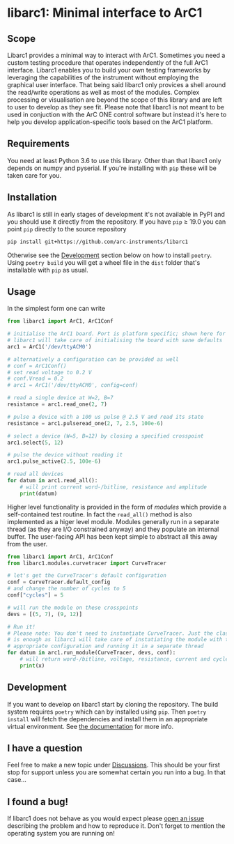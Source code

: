 # libarc1: Minimal interface to ArC1

## Scope

Libarc1 provides a minimal way to interact with ArC1. Sometimes you need a
custom testing procedure that operates independently of the full ArC1
interface. Libarc1 enables you to build your own testing frameworks by
leveraging the capabilities of the instrument without employing the graphical
user interface. That being said libarc1 only provices a shell around the
read/write operations as well as most of the modules. Complex processing or
visualisation are beyond the scope of this library and are left to user to
develop as they see fit. Please note that libarc1 is not meant to be used in
conjuction with the ArC ONE control software but instead it's here to help you
develop application-specific tools based on the ArC1 platform.

## Requirements

You need at least Python 3.6 to use this library. Other than that libarc1 only
depends on numpy and pyserial. If you're installing with `pip` these will be
taken care for you.

## Installation

As libarc1 is still in early stages of development it's not available in PyPI
and you should use it directly from the repository. If you have `pip` ≥ 19.0
you can point `pip` directly to the source repository

```bash
pip install git+https://github.com/arc-instruments/libarc1
```

Otherwise see the [Development](#development) section below on how to install
`poetry`. Using `poetry build` you will get a wheel file in the `dist`
folder that's installable with `pip` as usual.

## Usage

In the simplest form one can write

```python
from libarc1 import ArC1, ArC1Conf

# initialise the ArC1 board. Port is platform specific; shown here for Linux.
# libarc1 will take care of initialising the board with sane defaults
arc1 = ArC1('/dev/ttyACM0')

# alternatively a configuration can be provided as well
# conf = ArC1Conf()
# set read voltage to 0.2 V
# conf.Vread = 0.2
# arc1 = ArC1('/dev/ttyACM0', config=conf)

# read a single device at W=2, B=7
resistance = arc1.read_one(2, 7)

# pulse a device with a 100 us pulse @ 2.5 V and read its state
resistance = arc1.pulseread_one(2, 7, 2.5, 100e-6)

# select a device (W=5, B=12) by closing a specified crosspoint
arc1.select(5, 12)

# pulse the device without reading it
arc1.pulse_active(2.5, 100e-6)

# read all devices
for datum in arc1.read_all():
    # will print current word-/bitline, resistance and amplitude
    print(datum)

```

Higher level functionality is provided in the form of *modules* which provide a
self-contained test routine. In fact the `read_all()` method is also
implemented as a higer level module. Modules generally run in a separate thread
(as they are I/O constrained anyway) and they populate an internal buffer. The
user-facing API has been kept simple to abstract all this away from the user.

```python
from libarc1 import ArC1, ArC1Conf
from libarc1.modules.curvetracer import CurveTracer

# let's get the CurveTracer's default configuration
conf = CurveTracer.default_config
# and change the number of cycles to 5
conf["cycles"] = 5

# will run the module on these crosspoints
devs = [(5, 7), (9, 12)]

# Run it!
# Please note: You don't need to instantiate CurveTracer. Just the class
# is enough as libarc1 will take care of instatiating the module with the
# appropriate configuration and running it in a separate thread
for datum in arc1.run_module(CurveTracer, devs, conf):
    # will return word-/bitline, voltage, resistance, current and cycle nr.
    print(x)

```

## Development

If you want to develop on libarc1 start by cloning the repository. The build
system requires `poetry` which can by installed using `pip`. Then `poetry
install` will fetch the dependencies and install them in an appropriate virtual
environment. See [the documentation](https://python-poetry.org/docs/) for more
info.

## I have a question

Feel free to make a new topic under
[Discussions](https://github.com/arc-instruments/libarc1/discussions). This
should be your first stop for support unless you are somewhat certain you run
into a bug. In that case…

## I found a bug!

If libarc1 does not behave as you would expect please [open an
issue](https://github.com/arc-instruments/libarc1/issues/new) describing the
problem and how to reproduce it. Don't forget to mention the operating system
you are running on!
